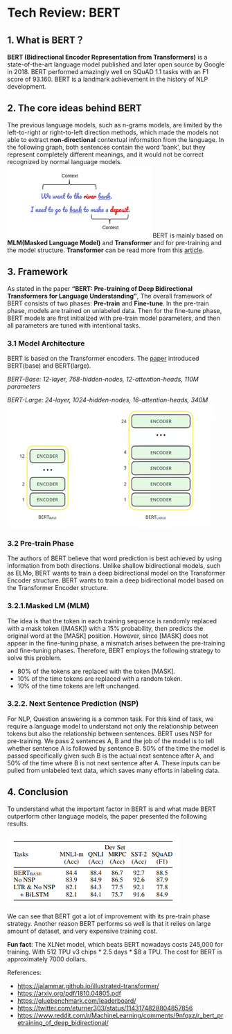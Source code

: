 # Tech Review: BERT

## 1. What is BERT？
**BERT (Bidirectional Encoder Representation from Transformers)** is a state-of-the-art language model published and later open source by Google in 2018. BERT performed amazingly well on SQuAD 1.1 tasks with an F1 score of 93.160. BERT is a landmark achievement in the history of NLP development.

## 2. The core ideas behind BERT
The previous language models, such as n-grams models, are limited by the left-to-right or right-to-left direction methods, which made the models not able to extract **non-directional** contextual information from the language. In the following graph, both sentences contain the word 'bank', but they represent completely different meanings, and it would not be correct recognized by normal language models.
![](lang.png)
BERT is mainly based on **MLM(Masked Language Model)** and **Transformer** and for pre-training and the model structure. **Transformer** can be read more from this [article](https://jalammar.github.io/illustrated-transformer/).

## 3. Framework
As stated in the paper **“BERT: Pre-training of Deep Bidirectional Transformers for
Language Understanding”**, The overall framework of BERT consists of two phases: **Pre-train** and **Fine-tune**. In the pre-train phase, models are trained on unlabeled data. Then for the fine-tune phase, BERT models are first initialized with pre-train model parameters, and then all parameters are tuned with intentional tasks. 

### 3.1 Model Architecture
BERT is based on the Transformer encoders. The [paper](https://arxiv.org/pdf/1810.04805.pdf) introduced BERT(base) and BERT(large).

*BERT-Base: 12-layer, 768-hidden-nodes, 12-attention-heads, 110M parameters*

*BERT-Large: 24-layer, 1024-hidden-nodes, 16-attention-heads, 340M*
![](encoderlayer.png)

### 3.2 Pre-train Phase
The authors of BERT believe that word prediction is best achieved by using information from both directions. Unlike shallow bidirectional models, such as ELMo, BERT wants to train a deep bidirectional model on the Transformer Encoder structure. BERT wants to train a deep bidirectional model based on the Transformer Encoder structure.

### 3.2.1.Masked LM (MLM)
The idea is that the token in each training sequence is randomly replaced with a mask token ([MASK]) with a 15% probability, then predicts the original word at the [MASK] position. However, since [MASK] does not appear in the fine-tuning phase, a mismatch arises between the pre-training and fine-tuning phases. Therefore, BERT employs the following strategy to solve this problem.

*	80% of the tokens are replaced with the token [MASK].
*	10% of the time tokens are replaced with a random token.
*	10% of the time tokens are left unchanged.

### 3.2.2. Next Sentence Prediction (NSP)
For NLP, Question answering is a common task. For this kind of task, we require a language model to understand not only the relationship between tokens but also the relationship between sentences. BERT uses NSP for pre-training. We pass 2 sentences A, B and the job of the model is to tell whether sentence A is followed by sentence B. 50% of the time the model is passed specifically given such B is the actual next sentence after A, and 50% of the time where B is not next sentence after A. These inputs can be pulled from unlabeled text data, which saves many efforts in labeling data.


## 4. Conclusion
To understand what the important factor in BERT is and what made BERT outperform other language models, the paper presented the following results.

![](res.png)

We can see that BERT got a lot of improvement with its pre-train phase strategy. Another reason BERT performs so well is that it relies on large amount of dataset, and very expensive training cost.

**Fun fact**: The XLNet model, which beats BERT nowadays costs 245,000 for training. With 512 TPU v3 chips * 2.5 days * $8 a TPU. The cost for BERT is approximately 7000 dollars. 

References:

* https://jalammar.github.io/illustrated-transformer/
* https://arxiv.org/pdf/1810.04805.pdf
* https://gluebenchmark.com/leaderboard/
* https://twitter.com/eturner303/status/1143174828804857856
* https://www.reddit.com/r/MachineLearning/comments/9nfqxz/r_bert_pretraining_of_deep_bidirectional/
